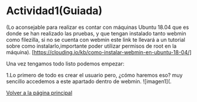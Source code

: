 # Actividad1(Guiada)

(Lo aconsejable para realizar es contar con máquinas Ubuntu 18.04 que es donde se han realizado las pruebas, y que tengan instalado tanto webmin como filezilla, si no se cuenta con webmin este link te llevará a un tutorial sobre como instalarlo,importante poder utilizar permisos de root en la máquina). [https://clouding.io/kb/como-instalar-webmin-en-ubuntu-18-04/]

Una vez tengamos todo listo podemos empezar:

1.Lo primero de todo es crear el usuario pero, ¿cómo haremos eso? muy sencillo accedemos a este apartado dentro de webmin.
![imagen1](.

[Volver a la página principal](README.md)
